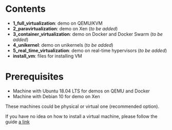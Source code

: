 # Contents

- **1_full_virtualization**: demo on QEMU/KVM
- **2_paravirtualization**: demo on Xen	(_to be added_)
- **3_container_virtualization**: demo on Docker and Docker Swarm (_to be added_)
- **4_unikernel**: demo on unikernels (_to be added_)
- **5_real_time_virtualization**: demo on real-time hypervisors (_to be added_)
- **install_vm**: files for installing VM
# Prerequisites

- Machine with Ubuntu 18.04 LTS for demos on QEMU and Docker
- Machine with Debian 10 for demo on Xen

These machines could be physical or virtual one (recommended option).

If you have no idea on how to install a virtual machine, please follow the guide [a link](https://github.com/ldesi/virtualization_technologies_course/blob/master/install_vm/install_vm.pdf)


